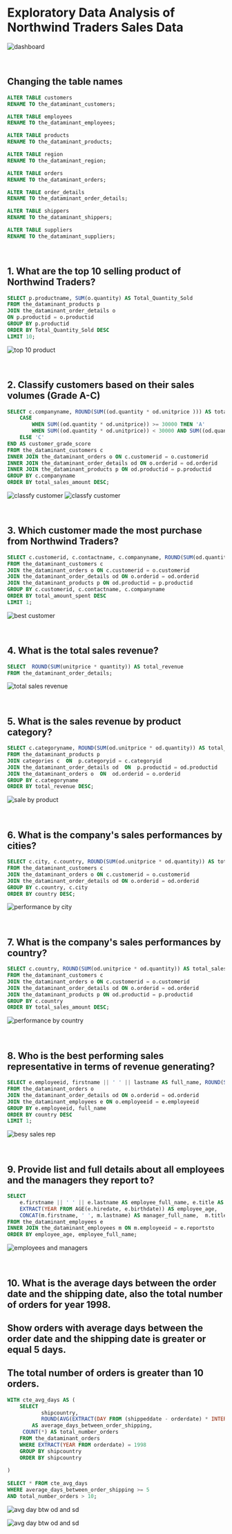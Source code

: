 # Exploratory Data Analysis of Northwind Traders Sales Data

![dashboard](https://github.com/Dataminant/Exploratory-Data-Analysis-of-Northwind-Traders-Sales-Data/blob/140158c324e5a3cd6ed4a70b05eda29ed4d16935/Exploratory%20Data%20Analysis/Questions/NorthWind%20dashboard.jpg)
&nbsp;
  
   &nbsp;

## Changing the table names

```sql
ALTER TABLE customers
RENAME TO the_dataminant_customers;

ALTER TABLE employees
RENAME TO the_dataminant_employees;

ALTER TABLE products
RENAME TO the_dataminant_products;

ALTER TABLE region
RENAME TO the_dataminant_region;

ALTER TABLE orders
RENAME TO the_dataminant_orders;

ALTER TABLE order_details
RENAME TO the_dataminant_order_details;

ALTER TABLE shippers
RENAME TO the_dataminant_shippers;

ALTER TABLE suppliers
RENAME TO the_dataminant_suppliers;

```
 &nbsp;


  ## 1. What are the top 10 selling product of Northwind Traders?
  
  ```sql
SELECT p.productname, SUM(o.quantity) AS Total_Quantity_Sold
FROM the_dataminant_products p
JOIN the_dataminant_order_details o
ON p.productid = o.productid
GROUP BY p.productid
ORDER BY Total_Quantity_Sold DESC
LIMIT 10;
```
![top 10 product](https://github.com/Dataminant/Exploratory-Data-Analysis-of-Northwind-Traders-Sales-Data/blob/ce05a3824e62f329e5f649aaaf7b482065b23e7d/Exploratory%20Data%20Analysis/Questions/What%20are%20the%20top%2010%20selling%20product%20of%20Northwind%20Traders.jpg)
  &nbsp;
  
   &nbsp;

## 2. Classify customers based on their sales volumes (Grade A-C)

```sql
SELECT c.companyname, ROUND(SUM((od.quantity * od.unitprice ))) AS total_sales_amount,
    CASE
        WHEN SUM((od.quantity * od.unitprice)) >= 30000 THEN 'A'
        WHEN SUM((od.quantity * od.unitprice)) < 30000 AND SUM((od.quantity * od.unitprice)) >=20000 THEN 'B'
    ELSE 'C'
END AS customer_grade_score
FROM the_dataminant_customers c
INNER JOIN the_dataminant_orders o ON c.customerid = o.customerid
INNER JOIN the_dataminant_order_details od ON o.orderid = od.orderid
INNER JOIN the_dataminant_products p ON od.productid = p.productid
GROUP BY c.companyname
ORDER BY total_sales_amount DESC;
```
![classfy customer](https://github.com/Dataminant/Exploratory-Data-Analysis-of-Northwind-Traders-Sales-Data/blob/4b3d37e982e9961f1a4e785a55d67139fbfda5fd/Exploratory%20Data%20Analysis/Questions/Classify%20customers%20based%20on%20their%20sales%20volumes%20(Grade%20A-C)%201.jpg)
![classfy customer](https://github.com/Dataminant/Exploratory-Data-Analysis-of-Northwind-Traders-Sales-Data/blob/4b3d37e982e9961f1a4e785a55d67139fbfda5fd/Exploratory%20Data%20Analysis/Questions/Classify%20customers%20based%20on%20their%20sales%20volumes%20(Grade%20A-C)%202.jpg)
&nbsp;
  
   &nbsp;

## 3. Which customer made the most purchase from Northwind Traders?

```sql
SELECT c.customerid, c.contactname, c.companyname, ROUND(SUM(od.quantity + p.unitprice)) AS total_amount_spent
FROM the_dataminant_customers c
JOIN the_dataminant_orders o ON c.customerid = o.customerid
JOIN the_dataminant_order_details od ON o.orderid = od.orderid
JOIN the_dataminant_products p ON od.productid = p.productid
GROUP BY c.customerid, c.contactname, c.companyname
ORDER BY total_amount_spent DESC
LIMIT 1;
```
![best customer](https://github.com/Dataminant/Exploratory-Data-Analysis-of-Northwind-Traders-Sales-Data/blob/c3901fed7b218052a20d170030d04ab738f7b14c/Exploratory%20Data%20Analysis/Questions/Which%20customer%20made%20the%20most%20purchase%20from%20Northwind%20Traders.jpg)
&nbsp;
  
   &nbsp;

## 4. What is the total sales revenue?

```sql
SELECT  ROUND(SUM(unitprice * quantity)) AS total_revenue
FROM the_dataminant_order_details;
```
![total sales revenue](https://github.com/Dataminant/Exploratory-Data-Analysis-of-Northwind-Traders-Sales-Data/blob/c3901fed7b218052a20d170030d04ab738f7b14c/Exploratory%20Data%20Analysis/Questions/What%20is%20the%20total%20sales%20revenue.jpg)
&nbsp;
  
   &nbsp;

## 5. What is the  sales revenue by product category?

```sql
SELECT c.categoryname, ROUND(SUM(od.unitprice * od.quantity)) AS total_revenue 
FROM the_dataminant_products p
JOIN categories c  ON  p.categoryid = c.categoryid
JOIN the_dataminant_order_details od  ON  p.productid = od.productid
JOIN the_dataminant_orders o  ON  od.orderid = o.orderid
GROUP BY c.categoryname
ORDER BY total_revenue DESC;
```
![sale by product](https://github.com/Dataminant/Exploratory-Data-Analysis-of-Northwind-Traders-Sales-Data/blob/c3901fed7b218052a20d170030d04ab738f7b14c/Exploratory%20Data%20Analysis/Questions/What%20is%20the%20%20sales%20revenue%20by%20product%20category.jpg)
&nbsp;
  
   &nbsp;

## 6. What is the company's sales performances by cities?

```sql
SELECT c.city, c.country, ROUND(SUM(od.unitprice * od.quantity)) AS total_sales_amount
FROM the_dataminant_customers c
JOIN the_dataminant_orders o ON c.customerid = o.customerid
JOIN the_dataminant_order_details od ON o.orderid = od.orderid
GROUP BY c.country, c.city
ORDER BY country DESC;
```
![performance by city](https://github.com/Dataminant/Exploratory-Data-Analysis-of-Northwind-Traders-Sales-Data/blob/c3901fed7b218052a20d170030d04ab738f7b14c/Exploratory%20Data%20Analysis/Questions/What%20is%20the%20company's%20sales%20performances%20by%20cities.jpg)
&nbsp;
  
   &nbsp;

## 7. What is the company's sales performances by country?

```sql
SELECT c.country, ROUND(SUM(od.unitprice * od.quantity)) AS total_sales_amount
FROM the_dataminant_customers c
JOIN the_dataminant_orders o ON c.customerid = o.customerid
JOIN the_dataminant_order_details od ON o.orderid = od.orderid
JOIN the_dataminant_products p ON od.productid = p.productid
GROUP BY c.country
ORDER BY total_sales_amount DESC;
```
![performance by country](https://github.com/Dataminant/Exploratory-Data-Analysis-of-Northwind-Traders-Sales-Data/blob/c3901fed7b218052a20d170030d04ab738f7b14c/Exploratory%20Data%20Analysis/Questions/What%20is%20the%20company's%20sales%20performances%20by%20countries.jpg)
&nbsp;
  
   &nbsp;

## 8. Who is the best performing sales representative in terms of revenue generating?

```sql
SELECT e.employeeid, firstname || ' ' || lastname AS full_name, ROUND(SUM(od.unitprice * od.quantity)) AS total_revenue
FROM the_dataminant_orders o 
JOIN the_dataminant_order_details od ON o.orderid = od.orderid
JOIN the_dataminant_employees e ON o.employeeid = e.employeeid
GROUP BY e.employeeid, full_name
ORDER BY country DESC
LIMIT 1;
```
![besy sales rep](https://github.com/Dataminant/Exploratory-Data-Analysis-of-Northwind-Traders-Sales-Data/blob/35a9678bd7089a8e98670e6870cdd3e9fcc9f1e5/Exploratory%20Data%20Analysis/Questions/Who%20is%20the%20best%20performing%20sales%20representative%20in%20terms%20of%20revenue%20generating.jpg)
&nbsp;
  
   &nbsp;

## 9. Provide list and full details about all employees and the managers they report to?

```sql
SELECT
    e.firstname || ' ' || e.lastname AS employee_full_name,	e.title AS employee_title,
	EXTRACT(YEAR FROM AGE(e.hiredate, e.birthdate)) AS employee_age,
	CONCAT(m.firstname, ' ', m.lastname) AS manager_full_name, 	m.title AS manager_title
FROM the_dataminant_employees e
INNER JOIN the_dataminant_employees m ON m.employeeid = e.reportsto
ORDER BY employee_age, employee_full_name;
```
![employees and managers](https://github.com/Dataminant/Exploratory-Data-Analysis-of-Northwind-Traders-Sales-Data/blob/d7a58e14e5d23a1b2b4d310a939f0c8e4667a4b5/Exploratory%20Data%20Analysis/Questions/Provide%20list%20and%20full%20details%20about%20all%20employees%20and%20the%20managers%20they%20report%20to.jpg)
&nbsp;
  
   &nbsp;

## 10. What is the average days between the order date and the shipping date, also the total number of orders for year 1998.
##    Show orders with average days between the order date and the shipping date is greater or equal 5 days.
##    The total number of orders is greater than 10 orders. 

```sql
WITH cte_avg_days AS (
	SELECT
		   shipcountry,
		   ROUND(AVG(EXTRACT(DAY FROM (shippeddate - orderdate) * INTERVAL '1 DAY')))
	    AS average_days_between_order_shipping,
     COUNT(*) AS total_number_orders
	FROM the_dataminant_orders
	WHERE EXTRACT(YEAR FROM orderdate) = 1998
	GROUP BY shipcountry
	ORDER BY shipcountry
	
)
	
SELECT * FROM cte_avg_days
WHERE average_days_between_order_shipping >= 5
AND total_number_orders > 10;
```
![avg day btw od and sd](https://github.com/Dataminant/Exploratory-Data-Analysis-of-Northwind-Traders-Sales-Data/blob/64511d017b014b6c4cf0a7dc31ac992adec0f9ba/Exploratory%20Data%20Analysis/Questions/What%20is%20the%20average%20days%20between%20the%20order%20date%20and%20the%20shipping%20date%2C%20also%20the%20total%20number%20of%20orders%20for%20year%201998%20-%20Question.jpg)

![avg day btw od and sd](https://github.com/Dataminant/Exploratory-Data-Analysis-of-Northwind-Traders-Sales-Data/blob/64511d017b014b6c4cf0a7dc31ac992adec0f9ba/Exploratory%20Data%20Analysis/Questions/What%20is%20the%20average%20days%20between%20the%20order%20date%20and%20the%20shipping%20date%2C%20also%20the%20total%20number%20of%20orders%20for%20year%201998%20-%20Answer.jpg)
